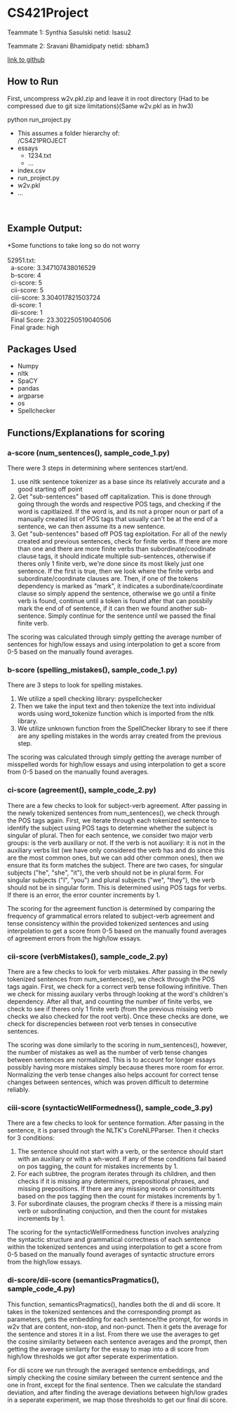# CS421Project 
Teammate 1: Synthia Sasulski netid: lsasu2

Teammate 2: Sravani Bhamidipaty netid: sbham3

[link to github](https://github.com/synthia2080/CS421Project.git)

## How to Run
First, uncompress w2v.pkl.zip and leave it in root directory (Had to be compressed due to git size limitations)(Same w2v.pkl as in hw3)

python run_project.py

- This assumes a folder hierarchy of:
<br>/CS421PROJECT
 - essays
    - 1234.txt
    - ...
 - index.csv
 - run_project.py
 - w2v.pkl
 - ...
<br>

## Example Output:
*Some functions to take long so do not worry <br><br>
52951.txt:
<br>&nbsp;&nbsp;a-score: 3.347107438016529
<br>&nbsp;&nbsp;b-score: 4
<br>&nbsp;&nbsp;ci-score: 5
<br>&nbsp;&nbsp;cii-score: 5
<br>&nbsp;&nbsp;ciii-score: 3.304017821503724
<br>&nbsp;&nbsp;di-score: 1
<br>&nbsp;&nbsp;dii-score: 1
<br>&nbsp;&nbsp;Final Score: 23.302250519040506
<br>&nbsp;&nbsp;Final grade: high

## Packages Used
- Numpy
- nltk
- SpaCY
- pandas
- argparse
- os
- Spellchecker

## Functions/Explanations for scoring

### a-score (num_sentences(), sample_code_1.py)
There were 3 steps in determining where sentences start/end.
1. use nltk sentence tokenizer as a base since its relatively accurate and a good starting off point
2. Get "sub-sentences" based off capitalization. This is done through going through the words and respective POS tags, and checking
if the word is capitlaized. If the word is, and its not a proper noun or part of a manually created list of POS tags that usually can't be at the end of a sentence, we can then assume its a new sentence.
3. Get "sub-sentences" based off POS tag exploitation. For all of the newly created and previous sentences, check for finite verbs. If there are more than one and there are more finite verbs than subordinate/coodinate clause tags, it should indicate multiple sub-sentences, otherwise if theres only 1 finite verb, we're done since its most likely just one sentence. If the first is true, then we look where the finite verbs and subordinate/coordinate clauses are. Then, if one of the tokens dependency is marked as "mark", it indicates a subordinate/coordinate clause so simply append the sentence, otherwise we go until a finite verb is found, continue until a token is found after that can possbily mark the end of  of sentence, if it can then we found another sub-sentence. Simply continue for the sentence until we passed the final finite verb.

The scoring was calculated through simply getting the average number of sentences for high/low essays and using interpolation to get a score from 0-5 based on the manually found averages.

### b-score (spelling_mistakes(), sample_code_1.py)
There are 3 steps to look for spelling mistakes.
1. We utilize a spell checking library: pyspellchecker
2. Then we take the input text and then tokenize the text into individual words using word_tokenize function which is imported from the nltk library.
3. We utilize unknown function from the SpellChecker library to see if there are any spelling mistakes in the words array created from the previous step.

The scoring was calculated through simply getting the average number of misspelled words for high/low essays and using interpolation to get a score from 0-5 based on the manually found averages.

### ci-score (agreement(), sample_code_2.py)
There are a few checks to look for subject-verb agreement.
After passing in the newly tokenized sentences from num_sentences(), we check through the POS tags again. First, we iterate through each tokenized sentence to identify the subject using POS tags to determine whether the subject is singular of plural. Then for each sentence, we consider two major verb groups: is the verb auxiliary or not. If the verb is not auxiliary: it is not in the auxiliary verbs list (we have only considered the verb has and do since this are the most common ones, but we can add other common ones), then we ensure that its form matches the subject. There are two cases, for singular subjects ("he", "she", "it"), the verb should not be in plural form. For singular subjects ("I", "you") and plural subjects ("we", "they"), the verb should not be in singular form. This is determined using POS tags for verbs. If there is an error, the error counter increments by 1.

The scoring for the agreement function is determined by comparing the frequency of grammatical errors related to subject-verb agreement and tense consistency within the provided tokenized sentences and using interpolation to get a score from 0-5 based on the manually found averages of agreement errors from the high/low essays.

### cii-score (verbMistakes(), sample_code_2.py)
There are a few checks to look for verb mistakes.
After passing in the newly tokenized sentences from num_sentences(), we check through the POS tags again. First, we check for a correct verb tense following infinitive. Then we check for missing auxilary verbs through looking at the word's children's dependency. After all that, and counting the number of finite verbs, we check to see if theres only 1 finite verb (from the previous missing verb checks we also checked for the root verb). Once these checks are done, we check for discrepencies between root verb tenses in consecutive sentences.

The scoring was done similarly to the scoring in num_sentences(), however, the number of mistakes as well as the number of verb tense changes between sentences are normalized. This is to account for longer essays possibly having more mistakes simply because theres more room for error. Normalizing the verb tense changes also helps account for correct tense changes between sentences, which was proven difficult to determine reliably.

### ciii-score (syntacticWellFormedness(), sample_code_3.py)
There are a few checks to look for sentence formation.
After passing in the sentence, it is parsed through the NLTK's CoreNLPParser. Then it checks for 3 conditions:
1. The sentence should not start with a verb, or the sentence should start with an auxiliary or with a wh-word. If any of these conditions fail based on pos tagging, the count for mistakes increments by 1.
2.  For each subtree, the program iterates through its children, and then checks if it is missing any determiners, prepositional phrases, and missing prepositions. If there are any missing words or consitituents based on the pos tagging then the count for mistakes increments by 1.
3. For subordinate clauses, the program checks if there is a missing main verb or subordinating conjuction, and then the count for mistakes increments by 1. 

The scoring for the syntacticWellFormedness function involves analyzing the syntactic structure and grammatical correctness of each sentence within the tokenized sentences and using interpolation to get a score from 0-5 based on the manually found averages of syntactic structure errors from the high/low essays.

### di-score/dii-score (semanticsPragmatics(), sample_code_4.py)
This function, semanticsPragmatics(), handles both the di and dii score.
It takes in the tokenized sentences and the corresponding prompt as parameters, gets the embedding for each sentence/the prompt, for words in w2v that are content, non-stop, and non-punct. Then it gets the average for the sentence and stores it in a list.
From there we use the averages to get the cosine similarity between each sentence averages and the prompt, then getting the average similarty for the essay to map into a di score from high/low thresholds we got after seperate experimentation.

For dii score we run through the averaged sentence embeddings, and simply checking the cosine similary between the current sentence and the one in front, except for the final sentence. Then we calculate the standard deviation, and after finding the average deviations between high/low grades in a seperate experiment, we map those thresholds to get our final dii score. 

